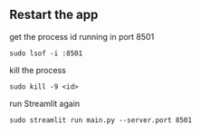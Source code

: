 ## Restart the app
get the process id running in port 8501
```
sudo lsof -i :8501
```
kill the process
```
sudo kill -9 <id>
```
run Streamlit again
```
sudo streamlit run main.py --server.port 8501
```